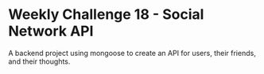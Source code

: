 # Weekly Challenge 18 - Social Network API
A backend project using mongoose to create an API for users, their friends, and their thoughts.
